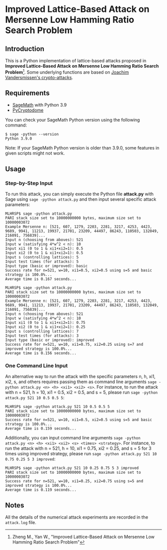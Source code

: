 # Improved Lattice-Based Attack on Mersenne Low Hamming Ratio Search Problem

## Introduction

This is a Python implementation of lattice-based attacks proposed in **Improved Lattice-Based Attack on Mersenne Low Hamming Ratio Search Problem**[^MLHRSP]. Some underlying functions are based on [Joachim Vandersmissen's crypto-attacks](https://github.com/jvdsn/crypto-attacks).

## Requirements

* [SageMath](https://www.sagemath.org/) with Python 3.9
* [PyCryptodome](https://pycryptodome.readthedocs.io/)

You can check your SageMath Python version using the following command:

```commandline
$ sage -python --version
Python 3.9.0
```

Note: If your SageMath Python version is older than 3.9.0, some features in given scripts might not work.

## Usage

### Step-by-Step Input

To run this attack, you can simply execute the Python file **attack.py** with Sage using `sage -python attack.py` and then input several specific attack parameters:

```commandline
MLHRSP$ sage -python attack.py
PARI stack size set to 10000000000 bytes, maximum size set to 10000003072
Example Mersenne n: [521, 607, 1279, 2203, 2281, 3217, 4253, 4423, 9689, 9941, 11213, 19937, 21701, 23209, 44497, 86243, 110503, 132049, 216091, 756839]...
Input n (choosing from aboves): 521
Input w (satisfying 4*w^2 < n): 10
Input xi1 (0 to 1 & xi1+xi2=1): 0.5
Input xi2 (0 to 1 & xi1+xi2=1): 0.5
Input s (controlling lattices): 5
Input test times (for attacks): 5
Input type (basic or improved): basic
Success rate for n=521, w=10, xi1=0.5, xi2=0.5 using s=5 and basic strategy is 100.0%...
Average time is 0.167 seconds...
```

```commandline
MLHRSP$ sage -python attack.py
PARI stack size set to 10000000000 bytes, maximum size set to 10000003072
Example Mersenne n: [521, 607, 1279, 2203, 2281, 3217, 4253, 4423, 9689, 9941, 11213, 19937, 21701, 23209, 44497, 86243, 110503, 132049, 216091, 756839]...
Input n (choosing from aboves): 521
Input w (satisfying 4*w^2 < n): 10
Input xi1 (0 to 1 & xi1+xi2=1): 0.75
Input xi2 (0 to 1 & xi1+xi2=1): 0.25
Input s (controlling lattices): 7
Input test times (for attacks): 3
Input type (basic or improved): improved
Success rate for n=521, w=10, xi1=0.75, xi2=0.25 using s=7 and improved strategy is 100.0%...
Average time is 0.156 seconds...
```

### One Command Line Input

An alternative way to run the attack with the specific parameters n, h, xi1, xi2, s, and others requires passing them as command line arguments `sage -python attack.py <n> <h> <xi1> <xi2> <s>`. For instance, to run the attack with n = 521, h = 10, xi1 = 0.5, xi2 = 0.5, and s = 5, please run `sage -python attack.py 521 10 0.5 0.5 5`:

```commandline
MLHRSP$ sage -python attack.py 521 10 0.5 0.5 5
PARI stack size set to 10000000000 bytes, maximum size set to 10000003072
Success rate for n=521, w=10, xi1=0.5, xi2=0.5 using s=5 and basic strategy is 100.0%...
Average time is 0.159 seconds...
```

Additionally, you can input command line arguments `sage -python attack.py <n> <h> <xi1> <xi2> <s> <times> <strategy>`. For instance, to run the attack with n = 521, h = 10, xi1 = 0.75, xi2 = 0.25, and s = 5 for 3 times using improved strategy, please run `sage -python attack.py 521 10 0.75 0.25 5 3 improved`:

```commandline
MLHRSP$ sage -python attack.py 521 10 0.25 0.75 5 3 improved
PARI stack size set to 10000000000 bytes, maximum size set to 10000003072
Success rate for n=521, w=10, xi1=0.25, xi2=0.75 using s=5 and improved strategy is 100.0%...
Average time is 0.119 seconds...
```

## Notes

All the details of the numerical attack experiments are recorded in the `attack.log` file.

[^MLHRSP]: Zheng M., Yan W., "Improved Lattice-Based Attack on Mersenne Low Hamming Ratio Search Problem"
